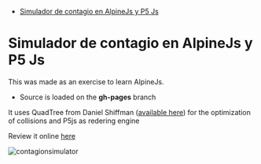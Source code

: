 - [Simulador de contagio en AlpineJs y P5 Js](#simulador-de-contagio-en-svelte-y-p5-js)

# Simulador de contagio en AlpineJs y P5 Js

This was made as an exercise to learn AlpineJs.

- Source is loaded on the **gh-pages** branch

It uses QuadTree from Daniel Shiffman (<a href="https://github.com/CodingTrain/QuadTree" target="_blank">available here</a>) for the optimization of collisions and P5js as redering engine

Review it online <a href="https://cgarciagl.github.io/contagioalpine/" target="_blank">here</a>

![contagionsimulator](https://user-images.githubusercontent.com/474536/128949030-7b3614b2-7d92-40e9-b6c7-fae359a5d8ff.jpg)
